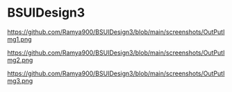 # BSUIDesign3

https://github.com/Ramya900/BSUIDesign3/blob/main/screenshots/OutPutImg1.png

https://github.com/Ramya900/BSUIDesign3/blob/main/screenshots/OutPutImg2.png

https://github.com/Ramya900/BSUIDesign3/blob/main/screenshots/OutPutImg3.png
